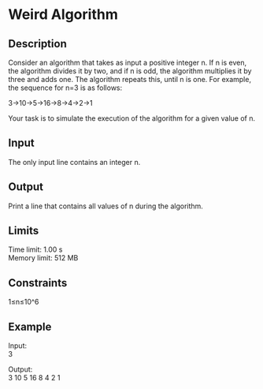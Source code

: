 # Weird Algorithm

## Description
Consider an algorithm that takes as input a positive integer n. If n is even, the algorithm divides it by two, and if n is odd, the algorithm multiplies it by three and adds one. The algorithm repeats this, until n is one. For example, the sequence for n=3 is as follows:

3→10→5→16→8→4→2→1

Your task is to simulate the execution of the algorithm for a given value of n.

## Input

The only input line contains an integer n.

## Output

Print a line that contains all values of n during the algorithm.

## Limits
Time limit: 1.00 s  
Memory limit: 512 MB

## Constraints
1≤n≤10^6

## Example

Input:  
3

Output:  
3 10 5 16 8 4 2 1